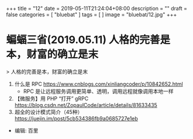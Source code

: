 +++
title = "12"
date = 2019-05-11T21:24:04+08:00
description = ""
draft = false
categories = [
    "bluebat"
]
tags = [
]
image = "bluebat/12.jpg"
+++

# 蝙蝠三省(2019.05.11) 人格的完善是本，财富的确立是末
&gt; 人格的完善是本，财富的确立是末

1. 什么是 RPC https://www.cnblogs.com/xinliangcoder/p/10842652.html
    - RPC 是让远程服务调用更简单、透明，调用远程就像调用本地一样
2. 【微服务】用 PHP “打开” gRPC https://blog.csdn.net/ZopaulCode/article/details/81633435
3. 超全的设计模式简介（45种）https://juejin.im/post/5cb534386fb9a0685727e1eb

- 编辑: 百里